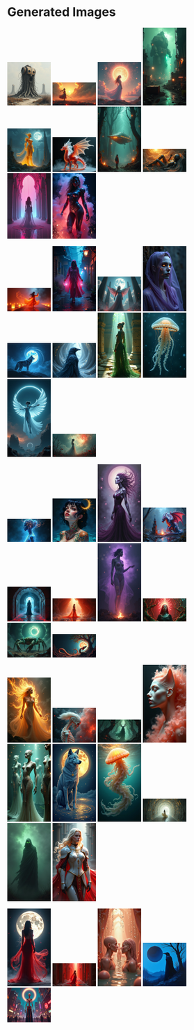 # Generated Images



<img src="2025_07_11_01.png" width="100"/> <img src="2025_07_11_02.png" width="100"/> <img src="2025_07_11_03.png" width="100"/> <img src="2025_07_11_04.png" width="100"/> <img src="2025_07_11_05.png" width="100"/> <img src="2025_07_11_06.png" width="100"/> <img src="2025_07_11_07.png" width="100"/> <img src="2025_07_11_08.png" width="100"/> <img src="2025_07_11_09.png" width="100"/> <img src="2025_07_11_10.png" width="100"/>

<img src="2025_07_11_11.png" width="100"/> <img src="2025_07_11_12.png" width="100"/> <img src="2025_07_11_13.png" width="100"/> <img src="2025_07_11_14.png" width="100"/> <img src="2025_07_11_15.png" width="100"/> <img src="2025_07_11_16.png" width="100"/> <img src="2025_07_11_17.png" width="100"/> <img src="2025_07_11_18.png" width="100"/> <img src="2025_07_11_19.png" width="100"/> <img src="2025_07_11_20.png" width="100"/>

<img src="2025_07_11_21.png" width="100"/> <img src="2025_07_11_22.png" width="100"/> <img src="2025_07_11_23.png" width="100"/> <img src="2025_07_11_24.png" width="100"/> <img src="2025_07_11_25.png" width="100"/> <img src="2025_07_11_26.png" width="100"/> <img src="2025_07_11_27.png" width="100"/> <img src="2025_07_11_28.png" width="100"/> <img src="2025_07_11_29.png" width="100"/> <img src="2025_07_11_30.png" width="100"/>

<img src="2025_07_11_31.png" width="100"/> <img src="2025_07_11_32.png" width="100"/> <img src="2025_07_11_33.png" width="100"/> <img src="2025_07_11_34.png" width="100"/> <img src="2025_07_11_35.png" width="100"/> <img src="2025_07_11_36.png" width="100"/> <img src="2025_07_11_37.png" width="100"/> <img src="2025_07_11_38.png" width="100"/> <img src="2025_07_11_39.png" width="100"/> <img src="2025_07_11_40.png" width="100"/>

<img src="2025_07_11_41.png" width="100"/> <img src="2025_07_11_42.png" width="100"/> <img src="2025_07_11_43.png" width="100"/> <img src="2025_07_11_44.png" width="100"/> <img src="2025_07_11_45.png" width="100"/>